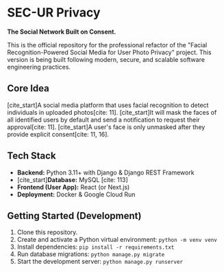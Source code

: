 # SEC-UR Privacy

**The Social Network Built on Consent.**

This is the official repository for the professional refactor of the "Facial Recognition-Powered Social Media for User Photo Privacy" project. This version is being built following modern, secure, and scalable software engineering practices.

## Core Idea

[cite_start]A social media platform that uses facial recognition to detect individuals in uploaded photos[cite: 11]. [cite_start]It will mask the faces of all identified users by default and send a notification to request their approval[cite: 11]. [cite_start]A user's face is only unmasked after they provide explicit consent[cite: 11, 16].

## Tech Stack

- **Backend:** Python 3.11+ with Django & Django REST Framework
- [cite_start]**Database:** MySQL [cite: 113]
- **Frontend (User App):** React (or Next.js)
- **Deployment:** Docker & Google Cloud Run

## Getting Started (Development)

1. Clone this repository.
2. Create and activate a Python virtual environment: `python -m venv venv`
3. Install dependencies: `pip install -r requirements.txt`
4. Run database migrations: `python manage.py migrate`
5. Start the development server: `python manage.py runserver`
